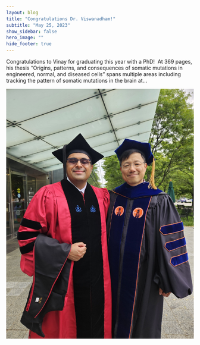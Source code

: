 ```yaml
---
layout: blog
title: "Congratulations Dr. Viswanadham!"
subtitle: "May 25, 2023"
show_sidebar: false
hero_image: ""
hide_footer: true
---
```


Congratulations to Vinay for graduating this year with a PhD!  At 369 pages, his thesis “Origins, patterns, and consequences of somatic mutations in engineered, normal, and diseased cells” spans multiple areas including tracking the pattern of somatic mutations in the brain at...

![Image](/img/news-images/20230525_171307.jpg)

